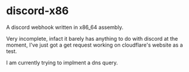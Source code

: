 # discord-x86
A discord webhook written in x86_64 assembly.

Very incomplete, infact it barely has anything to do with discord at the moment, I've just got a get request working on cloudflare's website as a test.

I am currently trying to implment a dns query.
